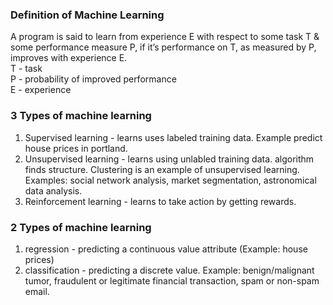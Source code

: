 ### Definition of Machine Learning
A program is said to learn from experience E with respect to some task T & some performance measure P, if it’s performance on T, as measured by P, improves with experience E.  
T - task  
P - probability of improved performance  
E - experience  

### 3 Types of machine learning
1. Supervised learning - learns uses labeled training data.  Example predict house prices in portland.
2. Unsupervised learning - learns using unlabled training data.  algorithm finds structure. Clustering is an example of unsupervised learning. Examples: social network analysis, market segmentation, astronomical data analysis.  
3. Reinforcement learning - learns to take action by getting rewards.

### 2 Types of machine learning
1. regression - predicting a continuous value attribute (Example: house prices)
2. classification - predicting a discrete value. Example: benign/malignant tumor, fraudulent or legitimate financial transaction, spam or non-spam email.
